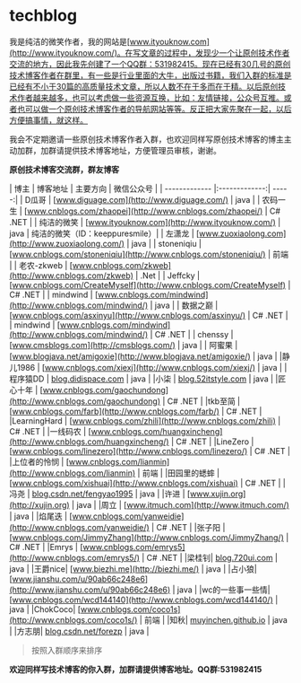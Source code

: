 # techblog


我是纯洁的微笑作者，我的网站是[www.ityouknow.com](http://www.ityouknow.com/)。在写文章的过程中，发现少一个让原创技术作者交流的地方，因此我先创建了一个QQ群：531982415。现在已经有30几号的原创技术博客作者在群里，有一些是行业里面的大牛，出版过书籍，我们入群的标准是已经有不小于30篇的高质量技术文章，所以人数不在于多而在于精。以后原创技术作者越来越多，也可以考虑做一些资源互换，比如：友情链接，公众号互推。或者也可以做一个原创技术博客作者的导航网站等等。反正把大家先聚在一起，以后方便搞事情，就这样。

我会不定期邀请一些原创技术博客作者入群，也欢迎同样写原创技术博客的博主主动加群，加群请提供技术博客地址，方便管理员审核，谢谢。


**原创技术博客交流群，群友博客**


| 博主          |   博客地址    | 主要方向  | 微信公众号 |
| ------------- |:-------------:| -----:|
| D瓜哥      |  [www.diguage.com](http://www.diguage.com/) | java |
| 农码一生     | [www.cnblogs.com/zhaopei](http://www.cnblogs.com/zhaopei/)     |    C# .NET |
| 纯洁的微笑 | [www.ityouknow.com](http://www.ityouknow.com/)     |   java  | 纯洁的微笑（ID：keeppuresmile）|
| 左潇龙 | [www.zuoxiaolong.com](http://www.zuoxiaolong.com/)     |   java  |
| stoneniqiu | [www.cnblogs.com/stoneniqiu](http://www.cnblogs.com/stoneniqiu/)     |   前端  |
| 老农-zkweb | [www.cnblogs.com/zkweb](http://www.cnblogs.com/zkweb)     |   .Net  |
| Jeffcky | [www.cnblogs.com/CreateMyself](http://www.cnblogs.com/CreateMyself)     |   C# .NET  |
| mindwind | [www.cnblogs.com/mindwind](http://www.cnblogs.com/mindwind/)     |   java  |
| 数据之巅 | [www.cnblogs.com/asxinyu](http://www.cnblogs.com/asxinyu/)     |   C# .NET |
| mindwind | [www.cnblogs.com/mindwind](http://www.cnblogs.com/mindwind/)     |   C# .NET  |
| chenssy | [www.cmsblogs.com](http://cmsblogs.com/)     |   java  |
| 阿蜜果 | [www.blogjava.net/amigoxie](http://www.blogjava.net/amigoxie/)     |   java  |
|静儿1986 | [www.cnblogs.com/xiexj](http://www.cnblogs.com/xiexj/)     |   java  |
|程序猿DD | [blog.didispace.com](http://blog.didispace.com)     |   java  |
|小柒 | [blog.52itstyle.com](http://blog.52itstyle.com/)     |   java  |
|匠心十年 | [www.cnblogs.com/gaochundong](http://www.cnblogs.com/gaochundong)     |  C# .NET   |
|tkb至简 | [www.cnblogs.com/farb](http://www.cnblogs.com/farb/)     |  C# .NET   |
|LearningHard | [www.cnblogs.com/zhili](http://www.cnblogs.com/zhili)     |  C# .NET   |
|一线码农 | [www.cnblogs.com/huangxincheng](http://www.cnblogs.com/huangxincheng/)     |  C# .NET   |
|LineZero | [www.cnblogs.com/linezero](http://www.cnblogs.com/linezero/)     |   C# .NET  |
|上位者的怜悯 | [www.cnblogs.com/lianmin](http://www.cnblogs.com/lianmin)     |  前端   |
|田园里的蟋蟀 | [www.cnblogs.com/xishuai](http://www.cnblogs.com/xishuai)     |   C# .NET  |
|冯尧 | [blog.csdn.net/fengyao1995](http://blog.csdn.net/fengyao1995)     |  java  |
|许进 | [www.xujin.org](http://xujin.org)     |  java  |
|周立 | [www.itmuch.com](http://www.itmuch.com/)     |  java  |
|焰尾迭 | [www.cnblogs.com/yanweidie](http://www.cnblogs.com/yanweidie/)     |    C# .NET  |
|张子阳 | [www.cnblogs.com/JimmyZhang](http://www.cnblogs.com/JimmyZhang/)     |    C# .NET  |
|Emrys | [www.cnblogs.com/emrys5](http://www.cnblogs.com/emrys5/)     |    C# .NET  |
|梁桂钊| [blog.720ui.com](http://blog.720ui.com/)     |   java |
|王爵nice| [www.biezhi.me](http://biezhi.me/)     |   java |
|占小狼| [www.jianshu.com/u/90ab66c248e6](http://www.jianshu.com/u/90ab66c248e6)     |   java |
|wc的一些事一些情| [www.cnblogs.com/wcd144140](http://www.cnblogs.com/wcd144140/)     |   java |
|ChokCoco| [www.cnblogs.com/coco1s](http://www.cnblogs.com/coco1s/)     |   前端 |
|知秋| [muyinchen.github.io](https://muyinchen.github.io/)     |   java |
|方志朋| [blog.csdn.net/forezp](http://blog.csdn.net/forezp)     |   java |



> 按照入群顺序来排序



**欢迎同样写技术博客的你入群，加群请提供博客地址。QQ群:531982415**
